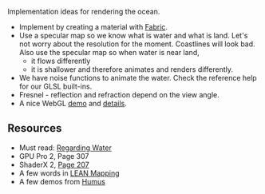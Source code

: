 Implementation ideas for rendering the ocean.

* Implement by creating a material with [Fabric](https://github.com/AnalyticalGraphicsInc/cesium/wiki/Fabric).
* Use a specular map so we know what is water and what is land.  Let's not worry about the resolution for the moment.  Coastlines will look bad.  Also use the specular map so when water is near land,
   * it flows differently
   * it is shallower and therefore animates and renders differently.
* We have noise functions to animate the water.  Check the reference help for our GLSL built-ins.
* Fresnel - reflection and refraction depend on the view angle.
* A nice WebGL [demo](http://29a.ch/sandbox/2012/terrain/) and [details](http://29a.ch/2012/7/19/webgl-terrain-rendering-water-fog).

## Resources

* Must read: [Regarding Water](http://the-witness.net/news/2012/08/regarding-water/)
* GPU Pro 2, Page 307
* ShaderX 2, [Page 207](http://tog.acm.org/resources/shaderx/Tips_and_Tricks_with_DirectX_9.pdf)
* A few words in [LEAN Mapping](http://www.csee.umbc.edu/~olano/papers/lean/)
* A few demos from [Humus](http://www.humus.name/index.php?page=3D)
